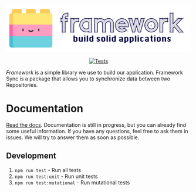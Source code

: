 <p align="center">
  <img src="https://raw.githubusercontent.com/akdasa-studios/framework/main/docs/logo.svg" height="128px"/>

<p align="center">
  <a href="https://github.com/akdasa-studios/framework-sync/actions/workflows/tests.yml"><img src="https://github.com/akdasa-studios/framework-sync/actions/workflows/tests.yml/badge.svg" alt="Tests"></a>
  <!-- <a href="https://codecov.io/gh/akdasa-studios/framework"><img src="https://codecov.io/gh/akdasa-studios/framework/branch/main/graph/badge.svg?token=OB1AZJDMY5" alt="codecov"></a>
  <a href="https://dashboard.stryker-mutator.io/reports/github.com/akdasa-studios/framework/main"><img src="https://img.shields.io/endpoint?style=flat&amp;url=https%3A%2F%2Fbadge-api.stryker-mutator.io%2Fgithub.com%2Fakdasa-studios%2Fframework%2Fmain" alt="Mutation testing badge"></a>
  <a href="https://www.codacy.com/gh/akdasa-studios/framework/dashboard?utm_source=github.com&amp;utm_medium=referral&amp;utm_content=akdasa-studios/framework&amp;utm_campaign=Badge_Grade"><img src="https://app.codacy.com/project/badge/Grade/a2f433a5afe841ca8bda8e6025ee4929" alt="Codacy Badge"></a> -->
</p>

_Framework_ is a simple library we use to build our application. Framework Sync is a package that allows you to synchronize data between two Repositories.

# Documentation
[Read the docs](./docs/index.md). Documentation is still in progress, but you can already find some useful information. If you have any questions, feel free to ask them in issues. We will try to answer them as soon as possible.

## Development
  1. `npm run test` - Run all tests
  2. `npm run test:unit` - Run unit tests
  3. `npm run test:mutational` - Run mutational tests
